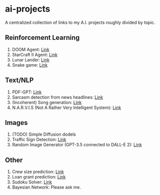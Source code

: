 # ai-projects

A centralized collection of links to my A.I. projects roughly divided by topic.

## Reinforcement Learning

1. DOOM Agent: [Link](https://github.com/aritrakar/doom)
2. StarCraft II Agent: [Link](https://github.com/aritrakar/starcraft2)
3. Lunar Lander: [Link](https://github.com/aritrakar/rl-exp/blob/main/lunar_lander.py)
4. Snake game: [Link](https://github.com/aritrakar/rl-exp/tree/main/Snake)

## Text/NLP

1. PDF-GPT: [Link](https://github.com/aritrakar/pdf-gpt)
2. Sarcasm detection from news headlines: [Link](https://github.com/aritrakar/nlp-experiments)
3. (Incoherent) Song generation: [Link](https://github.com/aritrakar/nlp-experiments)
4. N.A.R.V.I.S (Not A Rather Very Intelligent System): [Link](https://github.com/aritrakar/Python-Projects/tree/master/Chatbot/Speech%20To%20Text)

## Images

1. (TODO) Simple Diffusion dodels
2. Traffic Sign Detection: [Link](https://github.com/aritrakar/TrafficSignDetection)
3. Random Image Generator (GPT-3.5 connected to DALL-E 2): [Link](https://github.com/aritrakar/randomImageGen1)

## Other

1. Crew size prediction: [Link](https://github.com/aritrakar/Data-Science-Projects/tree/master/Crew_Size)
2. Loan grant prediction: [Link](https://github.com/aritrakar/Data-Science-Projects/tree/master/Loan_Prediction)
3. Sudoku Solver: [Link](https://github.com/aritrakar/Python-Projects/tree/master/Sudoku)
4. Bayesian Network: Please ask me.

